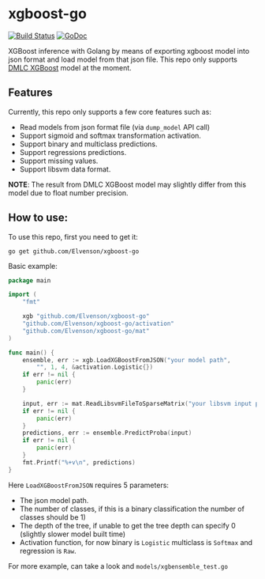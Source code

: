 # xgboost-go

[![Build Status](https://travis-ci.com/Elvenson/xgboost-go.svg?token=rzHXU1xSU77dfjTLof6x&branch=main)](https://travis-ci.com/github/Elvenson/xgboost-go)
[![GoDoc](https://godoc.org/github.com/Elvenson/xgboost-go?status.png)](https://godoc.org/github.com/Elvenson/xgboost-go)

XGBoost inference with Golang by means of exporting xgboost model into json format and load model from that json file. 
This repo only supports [DMLC XGBoost](https://github.com/dmlc/xgboost) model at the moment.

## Features
Currently, this repo only supports a few core features such as:

* Read models from json format file (via `dump_model` API call)
* Support sigmoid and softmax transformation activation.
* Support binary and multiclass predictions.
* Support regressions predictions.
* Support missing values.
* Support libsvm data format.

**NOTE**: The result from DMLC XGBoost model may slightly differ from this model due to float number precision.

## How to use:
To use this repo, first you need to get it:
```shell script
go get github.com/Elvenson/xgboost-go
```

Basic example:

```go
package main

import (
	"fmt"

	xgb "github.com/Elvenson/xgboost-go"
	"github.com/Elvenson/xgboost-go/activation"
	"github.com/Elvenson/xgboost-go/mat"
)

func main() {
	ensemble, err := xgb.LoadXGBoostFromJSON("your model path",
		"", 1, 4, &activation.Logistic{})
	if err != nil {
		panic(err)
	}

	input, err := mat.ReadLibsvmFileToSparseMatrix("your libsvm input path")
	if err != nil {
		panic(err)
	}
	predictions, err := ensemble.PredictProba(input)
	if err != nil {
		panic(err)
	}
	fmt.Printf("%+v\n", predictions)
}
```

Here `LoadXGBoostFromJSON` requires 5 parameters:
* The json model path.
* The number of classes, if this is a binary classification the number of classes should be 1)
* The depth of the tree, if unable to get the tree depth can specify 0 (slightly slower model built time)
* Activation function, for now binary is `Logistic` multiclass is `Softmax` and regression is `Raw`.

For more example, can take a look and `models/xgbensemble_test.go`

